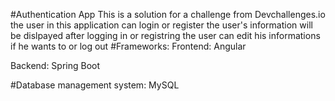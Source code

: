 #Authentication App
This is a solution for a challenge from Devchallenges.io
the user in this application can login or register
the user's information will be dislpayed after logging in or registring
the user can edit his informations if he wants to or log out
#Frameworks:
Frontend: Angular

Backend: Spring Boot

#Database management system: MySQL
